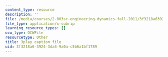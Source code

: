 ```yaml
---
content_type: resource
description: ''
file: /media/courses/2-003sc-engineering-dynamics-fall-2011/3f3218a639243da49a0ac5b6a1bf1789_mB_rrEN_Ltc.srt
file_type: application/x-subrip
learning_resource_types: []
ocw_type: OCWFile
resourcetype: Other
title: 3play caption file
uid: 3f3218a6-3924-3da4-9a0a-c5b6a1bf1789
---
```

